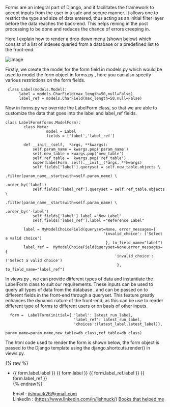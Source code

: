 Forms are an integral part of Django, and it facilitates the framework to accept inputs from the user in a safe and secure manner. 
It allows one to restrict the type and size of data entered, thus acting as an initial filter layer before the data reaches the back-end. 
This helps reining in the post processing to be done and reduces the chance of errors creeping in.

Here I explain how to render a drop down menu (shown below) which consist of a list of indexes queried from a database or a predefined 
list to the front-end.

![image](https://user-images.githubusercontent.com/24970675/192160595-7bb8d646-af8d-4cde-b6e3-6bb7be896f91.png)



Firstly, we create the model for the form field in models.py which would be used to model the form object in forms.py , 
here you can also specify various restrictions on the form fields.


     class Label(models.Model):
          label = models.CharField(max_length=50,null=False)
          label_ref = models.CharField(max_length=50,null=False)
          
Now in forms.py we override the LabelForm class, so that we are able to customize the data that goes into the label and label_ref fields.


    class LabelForm(forms.ModelForm):
            class Meta:
                      model = Label
                      fields = ['label','label_ref']

            def __init__(self,  *args, **kwargs):
                self.param_name = kwargs.pop('param_name')
                self.new_table = kwargs.pop('new_table')
                self.ref_table =  kwargs.pop('ref_table')
                super(LabelForm, self).__init__(*args, **kwargs)
                self.fields['label'].queryset = self.new_table.objects \
                                                            .filter(param_name__startswith=self.param_name) \
                                                            .order_by('label') 
                self.fields['label_ref'].queryset = self.ref_table.objects \
                                                                .filter(param_name__startswith=self.param_name) \
                                                                .order_by('-label') 
                self.fields['label'].label ="New Label"
                self.fields['label_ref'].label ="Reference Label"

            label = MyModelChoiceField(queryset=None, error_messages={
                                               'invalid_choice': ('Select a valid choice')
                                                }, to_field_name="label")
            label_ref =  MyModelChoiceField(queryset=None,error_messages= {
                                                    'invalid_choice': ('Select a valid choice')
                                                     }, to_field_name="label_ref")
                               
                               
                               
   In views.py , we can provide different types of data and instantiate the LabelForm class to suit our requirements.
   These inputs can be used to query all types of data from the database , and can be passed on to different fields in the front-end through a queryset. 
   This feature greatly enhances the dynamic nature of the front-end, as this can be use to render different type of forms to different users or on 
   basis of other inputs.

      form =  LabelForm(initial={ 'label': latest_run_label,
                                  'label_ref': latest_run_label,
                                  'choices':(latest_label,latest_label)},
                                  param_name=param_name,new_table=db_class,ref_table=db_class)
                                  
                                  
  The html code used to render the form is shown below, the form object is passed to the Django template using the django.shortcuts.render() in views.py.

  {% raw %}
        <form action="" method="post">
              <ul>
                  <li>
                      {{ form.label.label }}
                      {{ form.label }}
                      {{ form.label_ref.label }}
                      {{ form.label_ref }}
                 </li>
          </form>
{% endraw%}

     
Email : jishnuck26@gmail.com   
LinkedIn : (https://www.linkedin.com/in/jishnuck/)
[Books that helped me](https://www.amazon.in/gp/search?ie=UTF8&tag=26120bd-21&linkCode=ur2&linkId=5696dc7fc82d9b7e82449d2304baacdb&camp=3638&creative=24630&index=books&keywords=Software,%20Technology)
     
